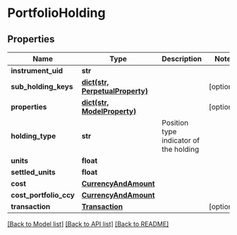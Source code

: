 # PortfolioHolding

## Properties
Name | Type | Description | Notes
------------ | ------------- | ------------- | -------------
**instrument_uid** | **str** |  | 
**sub_holding_keys** | [**dict(str, PerpetualProperty)**](PerpetualProperty.md) |  | [optional] 
**properties** | [**dict(str, ModelProperty)**](ModelProperty.md) |  | [optional] 
**holding_type** | **str** | Position type indicator of the holding | 
**units** | **float** |  | 
**settled_units** | **float** |  | 
**cost** | [**CurrencyAndAmount**](CurrencyAndAmount.md) |  | 
**cost_portfolio_ccy** | [**CurrencyAndAmount**](CurrencyAndAmount.md) |  | 
**transaction** | [**Transaction**](Transaction.md) |  | [optional] 

[[Back to Model list]](../README.md#documentation-for-models) [[Back to API list]](../README.md#documentation-for-api-endpoints) [[Back to README]](../README.md)



